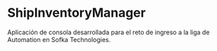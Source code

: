 # ShipInventoryManager
Aplicación de consola desarrollada para el reto de ingreso a la liga de Automation en Sofka Technologies.
